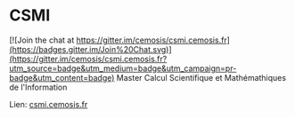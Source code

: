# CSMI

[![Join the chat at https://gitter.im/cemosis/csmi.cemosis.fr](https://badges.gitter.im/Join%20Chat.svg)](https://gitter.im/cemosis/csmi.cemosis.fr?utm_source=badge&utm_medium=badge&utm_campaign=pr-badge&utm_content=badge)
Master Calcul Scientifique et Mathémathiques de l'Information

Lien: [csmi.cemosis.fr](http://csmi.cemosis.fr/)
